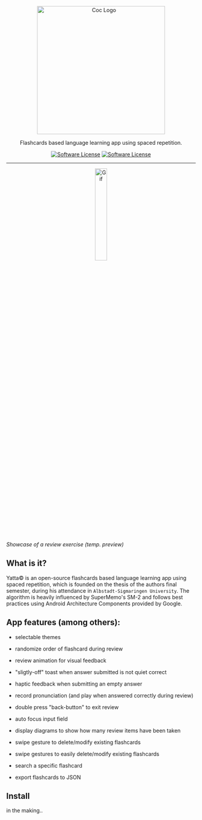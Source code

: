 <p align="center">
  <img alt="Coc Logo" src="https://user-images.githubusercontent.com/16192241/142265550-4df6826c-e4c7-4bca-b3ee-93cb503d10ef.png" width="340" />
  <p align="center">Flashcards based language learning app using spaced repetition.</p>
  <p align="center">
    <a href="LICENSE.md"><img alt="Software License" src="https://img.shields.io/badge/License-GPLv3-blue.svg"></a>
      <a href="LICENSE.md"><img alt="Software License" src="https://forthebadge.com/images/badges/built-for-android.svg"></a>
  </p>
</p>

---
<p align="center">
<img alt="Gif" src="https://user-images.githubusercontent.com/16192241/142272529-b94e50d9-01c7-4277-816e-0a4fd265091c.gif" width="25%" />
</p>

_Showcase of a review exercise (temp. preview)_


## What is it?
Yatta<span>&#169;</span> is an open-source flashcards based language learning app using spaced repetition, which is founded on the thesis of the authors final semester, during his attendance in <code>Albstadt-Sigmaringen University</code>. The algorithm is heavily influenced by SuperMemo's SM-2 and follows best practices using Android Architecture Components provided by Google.

## App features (among others):

* selectable themes
* randomize order of flashcard during review

* review animation for visual feedback

* "sligtly-off" toast when answer submitted is not quiet correct

* haptic feedback when submitting an empty answer 

* record pronunciation (and play when answered correctly during review)

* double press "back-button" to exit review 

* auto focus input field

* display diagrams to show how many review items have been taken

* swipe gesture to delete/modify existing flashcards

* swipe gestures to easily delete/modify existing flashcards

* search a specific flashcard

* export flashcards to JSON

## Install
in the making..
